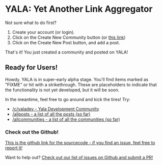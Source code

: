 # YALA: Yet Another Link Aggregator

Not sure what to do first?

1. Create your account (or login).
2. Click on the Create New Community button (or [this link](/create-community))
3. Click on the Create New Post button, and add a post.

That's it! You just created a community and posted on YALA!

## Ready for Users!

Howdy. YALA is in super-early alpha stage. You'll find items marked as "FIXME" or hit with a strikethrough. These are placeholders to indicate that the functionality is not yet developed, but it will be soon.

In the meantime, feel free to go around and kick the tires! Try:

- [/c/yaladev - Yala Development Community](/c/yaladev)
- [/allposts - a list of all the posts (so far)](/allposts)
- [/allcommunities - a list of all the communities (so far)](/allcommunities)

### Check out the Github!

[This is the github link for the sourcecode - if you find an issue, feel free to report it!](https://github.com/kerryboyko/yala-superfly)

Want to help out?  [Check out our list of issues on Github and submit a PR!](https://github.com/kerryboyko/yala-superfly/issues)
